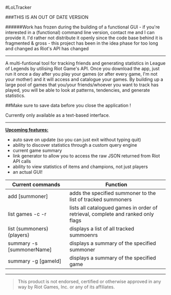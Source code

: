 #LoLTracker

###THIS IS AN OUT OF DATE VERSION

######Work has frozen during the building of a functional GUI - if you're interested in a (functional) command line version, contact me and I can provide it. I'd rather not distribute it openly since the code base behind it is fragmented & gross - this project has been in the idea phase for too long and changed as Riot's API has changed

__________________________________________________________________________________________
A multi-funtional tool for tracking friends and generating statistics in League of Legends by utilising Riot Game's API.
Once you download the app, just run it once a day after you play your games (or after every game, I'm not your mother) and it will access and catalogue your games. By building up a large pool of games that you/your friends/whoever you want to track has played, you will be able to look at patterns, tendencies, and generate statistics.

##Make sure to save data before you close the application !

Currently only available as a text-based interface.
__________________________________________________________________________________________
<b><u>Upcoming features:</b></u>
- auto save on update (so you can just exit without typing quit)
- ability to discover statistics through a custom query engine
- current game summary
- link generator to allow you to access the raw JSON returned from Riot API calls
- ability to view statistics of items and champions, not just players
- an actual GUI!

|Current commands|Function|
|----------------|--------|
|add [summoner]| adds the specified summoner to the list of tracked summoners|
|list games -c -r| lists all catalogued games in order of retrieval, complete and ranked only flags|
|list (summoners)(players)| displays a list of all tracked summoenrs|
|summary -s [summonerName]| displays a summary of the specified summoner|
|summary -g [gameId]| displays a summary of the specified game|

______________________________________________________________________________________________________________________




> This product is not endorsed, certified or otherwise approved in any way by Riot Games, Inc. or any of its affiliates.


